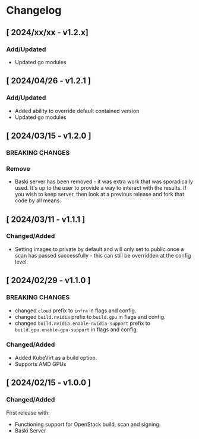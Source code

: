 # Changelog

## [ 2024/xx/xx - v1.2.x]

### Add/Updated
* Updated go modules

## [ 2024/04/26 - v1.2.1 ]

### Add/Updated
* Added ability to override default contained version
* Updated go modules

## [ 2024/03/15 - v1.2.0 ]

### BREAKING CHANGES

### Remove
* Baski server has been removed - it was extra work that was sporadically used. It's up to the user to provide a way to
  interact with the results. If you wish to keep server, then look at a previous release and fork that code by all means.

## [ 2024/03/11 - v1.1.1 ]

### Changed/Added

* Setting images to private by default and will only set to public once a scan has passed successfully - this can still
  be overridden at the config level.
  
## [ 2024/02/29 - v1.1.0 ]

### BREAKING CHANGES

* changed `cloud` prefix to `infra` in flags and config.
* changed `build.nvidia` prefix to `build.gpu` in flags and config.
* changed `build.nvidia.enable-nvidia-support` prefix to `build.gpu.enable-gpu-support` in flags and config.

### Changed/Added

* Added KubeVirt as a build option.
* Supports AMD GPUs

## [ 2024/02/15 - v1.0.0 ]

### Changed/Added

First release with:

* Functioning support for OpenStack build, scan and signing.
* Baski Server 
